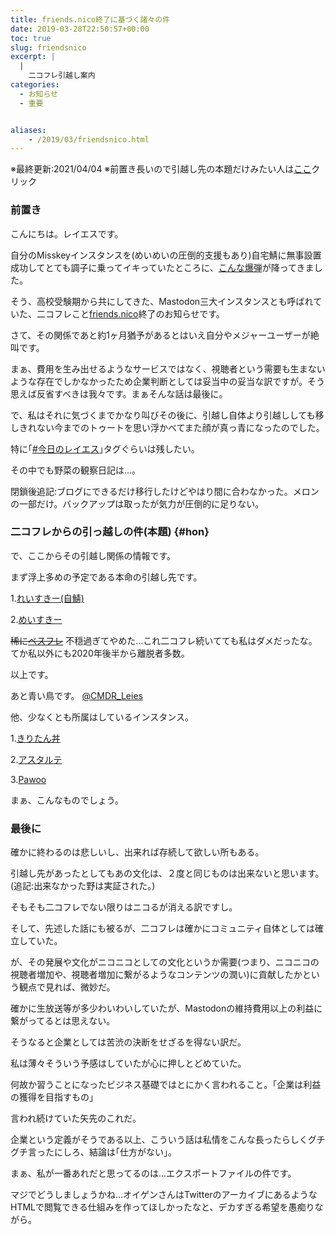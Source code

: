 ```yaml
---
title: friends.nico終了に基づく諸々の件
date: 2019-03-28T22:50:57+00:00
toc: true
slug: friendsnico
excerpt: |
  |
    二コフレ引越し案内
categories:
  - お知らせ
  - 重要


aliases:
    - /2019/03/friendsnico.html
---
```

※最終更新:2021/04/04
※前置き長いので引越し先の本題だけみたい人は[ここ](https://blog.lei202.com/2019/03/friendsnico#hon)クリック

### 前置き
こんにちは。レイエスです。

自分のMisskeyインスタンスを(めいめいの圧倒的支援もあり)自宅鯖に無事設置成功してとても調子に乗ってイキっていたところに、[こんな爆弾](https://blog.nicovideo.jp/niconews/105071.html)が降ってきました。

そう、高校受験期から共にしてきた、Mastodon三大インスタンスとも呼ばれていた、二コフレこと[friends.nico](https://friends.nico/)終了のお知らせです。

さて、その関係であと約1ヶ月猶予があるとはいえ自分やメジャーユーザーが絶叫です。

まぁ、費用を生み出せるようなサービスではなく、視聴者という需要も生まないような存在でしかなかったため企業判断としては妥当中の妥当な訳ですが。そう思えば反省すべきは我々です。まぁそんな話は最後に。

で、私はそれに気づくまでかなり叫びその後に、引越し自体より引越ししても移しきれない今までのトゥートを思い浮かべてまた顔が真っ青になったのでした。

特に｢[#今日のレイエス](https://friends.nico/tags/%E4%BB%8A%E6%97%A5%E3%81%AE%E3%83%AC%E3%82%A4%E3%82%A8%E3%82%B9)｣タグぐらいは残したい。

その中でも野菜の観察日記は...。

閉鎖後追記:ブログにできるだけ移行したけどやはり間に合わなかった。メロンの一部だけ。バックアップは取ったが気力が圧倒的に足りない。

### 二コフレからの引っ越しの件(本題) {#hon}
で、ここからその引越し関係の情報です。

まず浮上多めの予定である本命の引越し先です。

1.[れいすきー(自鯖)](https://mk.lei202.com/@lei202)

2.[めいすきー](https://misskey.m544.net/@eizi2002/)

~~稀に[ベスフレ](https://best-friends.chat/@eizi2002)~~ 不穏過ぎてやめた...これ二コフレ続いてても私はダメだったな。てか私以外にも2020年後半から離脱者多数。

以上です。

あと青い鳥です。
[@CMDR_Leies](https://twitter.com/CMDR_Leies)

他、少なくとも所属はしているインスタンス。

1.[きりたん丼](https://kiritan.work/@eizi2002)

2.[アスタルテ](https://kirishima.cloud/@lei202)

3.[Pawoo](https://pawoo.net/@eizi2002)

まぁ、こんなものでしょう。

### 最後に
確かに終わるのは悲しいし、出来れば存続して欲しい所もある。

引越し先があったとしてもあの文化は、２度と同じものは出来ないと思います。(追記:出来なかった野は実証された。)

そもそも二コフレでない限りはニコるが消える訳ですし。

そして、先述した話にも被るが、二コフレは確かにコミュニティ自体としては確立していた。

が、その発展や文化がニコニコとしての文化というか需要(つまり、ニコニコの視聴者増加や、視聴者増加に繋がるようなコンテンツの潤い)に貢献したかという観点で見れば、微妙だ。

 確かに生放送等が多少わいわいしていたが、Mastodonの維持費用以上の利益に繋がってるとは思えない。

そうなると企業としては苦渋の決断をせざるを得ない訳だ。

私は薄々そういう予感はしていたが心に押しとどめていた。

何故か習うことになったビジネス基礎ではとにかく言われること。｢企業は利益の獲得を目指すもの｣

言われ続けていた矢先のこれだ。

企業という定義がそうである以上、こういう話は私情をこんな長ったらしくグチグチ言ったにしろ、結論は｢仕方がない｣。


まぁ、私が一番あれだと思ってるのは…エクスポートファイルの件です。

マジでどうしましょうかね…オイゲンさんはTwitterのアーカイブにあるようなHTMLで閲覧できる仕組みを作ってほしかったなと、デカすぎる希望を愚痴りながら。
